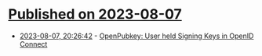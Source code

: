 # [Published on 2023-08-07](index.md)

* [2023-08-07, 20:26:42](https://lobste.rs/s/m0dvd6/openpubkey_user_held_signing_keys_openid) - [OpenPubkey: User held Signing Keys in OpenID Connect](http://www.ethanheilman.com/x/30/index.html)
